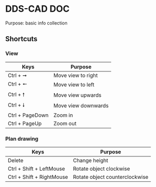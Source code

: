 # DDS-CAD DOC 
Purpose: basic info collection

## Shortcuts
### View
| Keys | Purpose |
|------|------|
|Ctrl + &#10142;| Move view to right|
|Ctrl + &#129044; | Move view to left|
|Ctrl + &#129045; | Move view upwards|
|Ctrl + &#129047; | Move view downwards|
|Ctrl + PageDown | Zoom in|
|Ctrl + PageUp | Zoom out|

### Plan drawing
| Keys | Purpose |
|------|------|
|Delete | Change height |
|Ctrl + Shift + LeftMouse | Rotate object clockwise |
|Ctrl + Shift + RightMouse | Rotate object counterclockwise |








